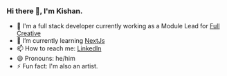 ### Hi there 👋, I'm Kishan.

- 🔭 I'm a full stack developer currently working as a Module Lead for [Full Creative](https://full.io/)
- 🌱 I’m currently learning [NextJs](https://nextjs.org/)
- 📫 How to reach me: [LinkedIn](https://www.linkedin.com/in/jaikishan-seshagiri-a69330129/)
- 😄 Pronouns: he/him
- ⚡ Fun fact: I'm also an artist.
